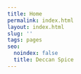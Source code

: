 ```yaml
---
title: Home
permalink: index.html
layout: index.html
slug: ''
tags: pages
seo:
  noindex: false
  title: Deccan Spice
---
```



